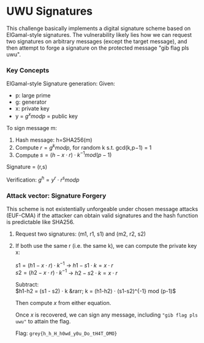 # UWU Signatures
This challenge basically implements a digital signature scheme based on ElGamal-style signatures. The vulnerability likely lies how we can request two signatures on arbitrary messages (except the target message), and then attempt to forge a signature on the protected message "gib flag pls uwu". 

### Key Concepts
ElGamal-style Signature generation:
Given:

- p: large prime
- g: generator
- x: private key
- y = $g^x mod p$ = public key

To sign message m:

1. Hash message: h=SHA256(m)
2. Compute $r = g^k mod p$, for random k s.t. gcd(k,p−1) = 1
3. Compute $s=(h−x⋅r)⋅k^{−1} mod(p−1)$

Signature = (r,s)

Verification:
$g^h = y^r ⋅ r^s mod p$

### Attack vector: Signature Forgery
This scheme is not existentially unforgeable under chosen message attacks (EUF-CMA) if the attacker can obtain valid signatures and the hash function is predictable like SHA256.

1. Request two signatures: (m1, r1, s1) and (m2, r2, s2)
2. If both use the same r (i.e. the same k), we can compute the private key x:

     $s1 = (h1 - x ⋅ r) ⋅ k^{-1}$ &rarr; $h1 - s1 ⋅ k = x ⋅ r$  
     $s2 = (h2 - x ⋅ r) ⋅ k^{-1}$ &rarr; $h2 - s2 ⋅ k = x ⋅ r$
   
   Subtract:  
     $h1-h2 = (s1 - s2) ⋅ k &rarr; k = (h1-h2) ⋅ (s1-s2)^{-1} mod (p-1)$

   Then compute $x$ from either equation.

   Once $x$ is recovered, we can sign any message, including `"gib flag pls uwu"` to attain the flag.

   Flag: `grey{h_h_H_h0wd_y0u_Do_tH4T_OMO}`
